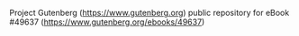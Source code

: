 Project Gutenberg (https://www.gutenberg.org) public repository for eBook #49637 (https://www.gutenberg.org/ebooks/49637)
